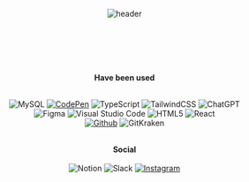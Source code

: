 <div align="center">
  
![header](https://capsule-render.vercel.app/api?type=Waving&color=0:ffeffa,100:ffeffa&height=140&text=Nakyung%20Ahn&fontAlignY=34&fontColor=ffffff&fontSize=40&desc=%20&descAlign=70&descAlignY=51)

  <br />
  <br />
  <br />
  <br />
  <br />
  <b>Have been used</b>
  <br />
  <br />
  
  ![MySQL](https://img.shields.io/badge/mysql-white?style=for-the-badge&logo=mysql&logoColor=black)
  <a href="https://codepen.io/Ahnnakyung">![CodePen](https://img.shields.io/badge/CodePen-white?style=for-the-badge&logo=codepen&logoColor=black)</a>
  ![TypeScript](https://img.shields.io/badge/typescript-white?style=for-the-badge&logo=typescript&logoColor=black)
  ![TailwindCSS](https://img.shields.io/badge/tailwindcss-white?style=for-the-badge&logo=tailwind-css&logoColor=black)
  ![ChatGPT](https://img.shields.io/badge/chatGPT-white?style=for-the-badge&logo=openai&logoColor=black)
    <br />
  ![Figma](https://img.shields.io/badge/figma-white?style=for-the-badge&logo=figma&logoColor=black)
  ![Visual Studio Code](https://img.shields.io/badge/Visual%20Studio%20Code-white?style=for-the-badge&logo=visual-studio-code&logoColor=black)
  ![HTML5](https://img.shields.io/badge/html5-white?style=for-the-badge&logo=html5&logoColor=black)
  ![React](https://img.shields.io/badge/React-white?style=for-the-badge&logo=React&logoColor=black)
  <br />
  <a href="https://github.com/Ahnnakyung">![Github](https://img.shields.io/badge/github-white?style=for-the-badge&logo=github&logoColor=black)</a>
  ![GitKraken](https://img.shields.io/badge/GitKraken-white?style=for-the-badge&logo=gitkraken&logoColor=black)
  
  <br /><b>Social </b><br />
  <br />
  ![Notion](https://img.shields.io/badge/Notion-white?style=for-the-badge&logo=notion&logoColor=black)
  ![Slack](https://img.shields.io/badge/Slack-white?style=for-the-badge&logo=slack&logoColor=black)
  <a href="https://instagram.com/ahnnakyung?igshid=MmIzYWVlNDQ5Yg==">![Instagram](https://img.shields.io/badge/Instagram-white?style=for-the-badge&logo=Instagram&logoColor=black)</a>
  <br />
  
</div>

<br />
<br />
<br />
<br />
<br />
<br />
<br />
<br />
<br />
<br />
<br />
<br />
<br />
<br />
<br />
<br />
